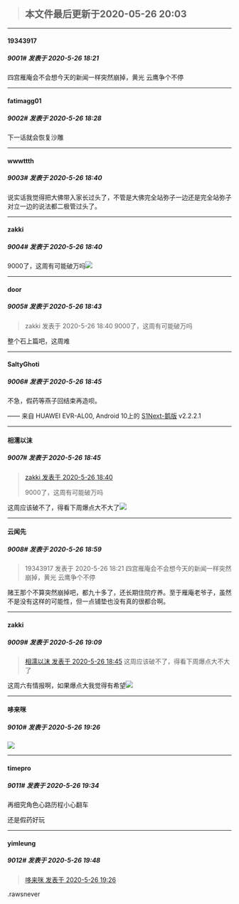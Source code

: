 > ## **本文件最后更新于2020-05-26 20:03** 



-----

####  19343917  
##### 9001#       发表于 2020-5-26 18:21




四宫雁庵会不会想今天的新闻一样突然崩掉，黄光 云鹰争个不停







-----

####  fatimagg01  
##### 9002#       发表于 2020-5-26 18:28




下一话就会恢复沙雕







-----

####  wwwttth  
##### 9003#       发表于 2020-5-26 18:40




说实话我觉得把大佛带入家长过头了，不管是大佛完全站弥子一边还是完全站弥子对立一边的说法都二极管过头了。







-----

####  zakki  
##### 9004#       发表于 2020-5-26 18:40




9000了，这周有可能破万吗<img src="https://static.saraba1st.com/image/smiley/face2017/067.png" referrerpolicy="no-referrer">







-----

####  door  
##### 9005#       发表于 2020-5-26 18:43



<blockquote>zakki 发表于 2020-5-26 18:40
9000了，这周有可能破万吗</blockquote>
整个石上篇吧，这周难







-----

####  SaltyGhoti  
##### 9006#       发表于 2020-5-26 18:45




不急，假药等燕子回结束再造呗。

—— 来自 HUAWEI EVR-AL00, Android 10上的 [S1Next-鹅版](https://github.com/ykrank/S1-Next/releases) v2.2.2.1







-----

####  相濡以沫  
##### 9007#       发表于 2020-5-26 18:45



<blockquote><a href="httphttps://bbs.saraba1st.com/2b/forum.php?mod=redirect&amp;goto=findpost&amp;pid=47568173&amp;ptid=1485855" target="_blank">zakki 发表于 2020-5-26 18:40</a>

9000了，这周有可能破万吗</blockquote>
这周应该破不了，得看下周爆点大不大了<img src="https://static.saraba1st.com/image/smiley/face2017/067.png" referrerpolicy="no-referrer">







-----

####  云闻先  
##### 9008#       发表于 2020-5-26 18:59



<blockquote>19343917 发表于 2020-5-26 18:21
四宫雁庵会不会想今天的新闻一样突然崩掉，黄光 云鹰争个不停</blockquote>
赌王那个不算突然崩掉吧，都九十多了，还长期住院疗养。至于雁庵老爷子，虽然不是没有这样的可能性，但一点铺垫也没有真的很都合啊。







-----

####  zakki  
##### 9009#       发表于 2020-5-26 19:09



<blockquote><a href="httphttps://bbs.saraba1st.com/2b/forum.php?mod=redirect&amp;goto=findpost&amp;pid=47568220&amp;ptid=1485855" target="_blank">相濡以沫 发表于 2020-5-26 18:45</a>
这周应该破不了，得看下周爆点大不大了</blockquote>
这周六有情报啊，如果爆点大我觉得有希望<img src="https://static.saraba1st.com/image/smiley/face2017/067.png" referrerpolicy="no-referrer">







-----

####  哆来咪  
##### 9010#       发表于 2020-5-26 19:26



<img src="https://i.loli.net/2020/05/26/1ZK2rYEv9BzG8HU.gif" referrerpolicy="no-referrer">







-----

####  timepro  
##### 9011#       发表于 2020-5-26 19:34




再细究角色心路历程小心翻车

还是假药好玩







-----

####  yimleung  
##### 9012#       发表于 2020-5-26 19:48



<blockquote><a href="httphttps://bbs.saraba1st.com/2b/forum.php?mod=redirect&amp;goto=findpost&amp;pid=47568741&amp;ptid=1485855" target="_blank">哆来咪 发表于 2020-5-26 19:26</a></blockquote>
.rawsnever





                                                 